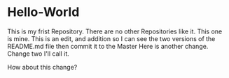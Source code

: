 # Hello-World
This is my frist Repository. 
There are no other Repositories like it. This one is mine.
This is an edit, and addition so I can see the two versions of the README.md file then commit it to the Master
Here is another change. Change two I'll call it.

How about this change?
